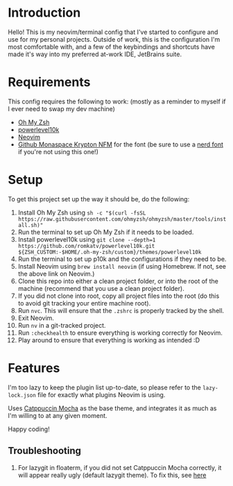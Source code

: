 # Introduction

Hello! This is my neovim/terminal config that I've started to configure and use for my personal projects. Outside of work, this is the configuration I'm most comfortable with, and a few of the keybindings and shortcuts have made it's way into my preferred at-work IDE, JetBrains suite.

# Requirements

This config requires the following to work: (mostly as a reminder to myself if I ever need to swap my dev machine)

- [Oh My Zsh](https://ohmyz.sh/)
- [powerlevel10k](https://github.com/romkatv/powerlevel10k)
- [Neovim](https://github.com/neovim/neovim/blob/master/INSTALL.md)
- [Github Monaspace Krypton NFM](https://github.com/githubnext/monaspace) for the font (be sure to use a [nerd font](https://github.com/ryanoasis/nerd-fonts/tree/master/patched-fonts/Monaspace) if you're not using this one!)

# Setup

To get this project set up the way it should be, do the following:

1. Install Oh My Zsh using `sh -c "$(curl -fsSL https://raw.githubusercontent.com/ohmyzsh/ohmyzsh/master/tools/install.sh)"`
2. Run the terminal to set up Oh My Zsh if it needs to be loaded.
3. Install powerlevel10k using `git clone --depth=1 https://github.com/romkatv/powerlevel10k.git ${ZSH_CUSTOM:-$HOME/.oh-my-zsh/custom}/themes/powerlevel10k`
4. Run the terminal to set up p10k and the configurations if they need to be.
5. Install Neovim using `brew install neovim` (if using Homebrew. If not, see the above link on Neovim.)
6. Clone this repo into either a clean project folder, or into the root of the machine (recommend that you use a clean project folder).
7. If you did not clone into root, copy all project files into the root (do this to avoid git tracking your entire machine root).
8. Run `nvc`. This will ensure that the `.zshrc` is properly tracked by the shell.
9. Exit Neovim.
10. Run `nv` in a git-tracked project.
11. Run `:checkhealth` to ensure everything is working correctly for Neovim.
12. Play around to ensure that everything is working as intended :D

# Features

I'm too lazy to keep the plugin list up-to-date, so please refer to the `lazy-lock.json` file for exactly what plugins Neovim is using.

Uses [Catppuccin Mocha](https://github.com/catppuccin/catppuccin) as the base theme, and integrates it as much as I'm willing to at any given moment.

Happy coding!

## Troubleshooting

1. For lazygit in floaterm, if you did not set Catppuccin Mocha correctly, it will appear really ugly (default lazygit theme). To fix this, see [here](https://github.com/catppuccin/lazygit)
